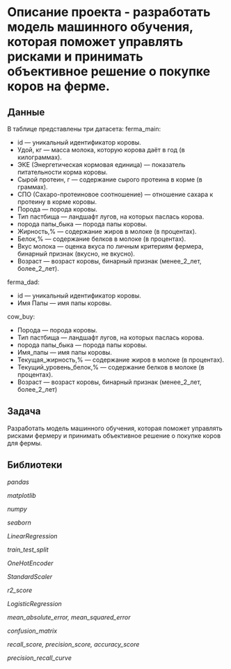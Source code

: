 # Описание проекта -   разработать модель машинного обучения, которая поможет управлять рисками и принимать объективное решение о покупке коров на ферме.
## Данные
В таблице представлены три датасета:
ferma_main:
- id — уникальный идентификатор коровы.
- Удой, кг — масса молока, которую корова даёт в год (в килограммах).
- ЭКЕ (Энергетическая кормовая единица) — показатель питательности корма коровы.
- Сырой протеин, г — содержание сырого протеина в корме (в граммах).
- СПО (Сахаро-протеиновое соотношение) — отношение сахара к протеину в корме коровы.
- Порода — порода коровы.
- Тип пастбища — ландшафт лугов, на которых паслась корова.
- порода папы_быка — порода папы коровы.
- Жирность,% — содержание жиров в молоке (в процентах).
- Белок,% — содержание белков в молоке (в процентах).
- Вкус молока — оценка вкуса по личным критериям фермера, бинарный признак (вкусно, не вкусно).
- Возраст — возраст коровы, бинарный признак (менее_2_лет, более_2_лет).
  
ferma_dad:
- id — уникальный идентификатор коровы.
- Имя Папы — имя папы коровы.

cow_buy:
- Порода — порода коровы.
- Тип пастбища — ландшафт лугов, на которых паслась корова.
- порода папы_быка — порода папы коровы.
- Имя_папы — имя папы коровы.
- Текущая_жирность,% — содержание жиров в молоке (в процентах).
- Текущий_уровень_белок,% — содержание белков в молоке (в процентах).
- Возраст — возраст коровы, бинарный признак (менее_2_лет, более_2_лет)
## Задача
Разработать модель машинного обучения, которая поможет управлять рисками фермеру и принимать объективное решение о покупке коров для фермы.
## Библиотеки
*pandas*

*matplotlib*

*numpy*

*seaborn*

*LinearRegression*

*train_test_split*

*OneHotEncoder*

*StandardScaler*

*r2_score*

*LogisticRegression*

*mean_absolute_error, mean_squared_error*

*confusion_matrix*

*recall_score, precision_score, accuracy_score*

*precision_recall_curve*
